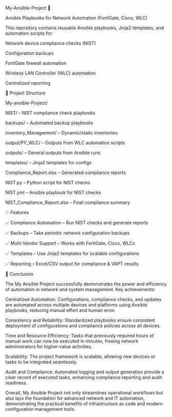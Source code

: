My-Ansible-Project 🚀

Ansible Playbooks for Network Automation (FortiGate, Cisco, WLC)

This repository contains reusable Ansible playbooks, Jinja2 templates, and automation scripts for:

Network device compliance checks (NIST)

Configuration backups

FortiGate firewall automation

Wireless LAN Controller (WLC) automation

Centralized reporting

📂 Project Structure

My-ansible-Project/

NIST/ – NIST compliance check playbooks

backups/ – Automated backup playbooks

inventory_Management/ – Dynamic/static inventories

output/PY_WLC/ – Outputs from WLC automation scripts

outputs/ – General outputs from Ansible runs

templates/ – Jinja2 templates for configs

Compliance_Report.xlsx – Generated compliance reports

NIST.py – Python script for NIST checks

NIST.yml – Ansible playbook for NIST checks

NIST_Compliance_Report.xlsx – Final compliance summary

✨ Features

✅ Compliance Automation – Run NIST checks and generate reports

✅ Backups – Take periodic network configuration backups

✅ Multi-Vendor Support – Works with FortiGate, Cisco, WLCs

✅ Templates – Use Jinja2 templates for scalable configurations

✅ Reporting – Excel/CSV output for compliance & VAPT results

📌 Conclusion

The My Ansible Project successfully demonstrates the power and efficiency of automation in network and system management. Key achievements:

Centralized Automation: Configurations, compliance checks, and updates are automated across multiple devices and platforms using Ansible playbooks, reducing manual effort and human error.

Consistency and Reliability: Standardized playbooks ensure consistent deployment of configurations and compliance policies across all devices.

Time and Resource Efficiency: Tasks that previously required hours of manual work can now be executed in minutes, freeing network administrators for higher-value activities.

Scalability: The project framework is scalable, allowing new devices or tasks to be integrated seamlessly.

Audit and Compliance: Automated logging and output generation provide a clear record of executed tasks, enhancing compliance reporting and audit readiness.

Overall, My Ansible Project not only streamlines operational workflows but also lays the foundation for advanced network and IT automation, demonstrating the practical benefits of infrastructure as code and modern configuration management tools.
